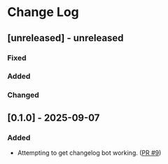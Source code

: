 # Change Log

## [unreleased] - unreleased

### Fixed


### Added


### Changed


## [0.1.0] - 2025-09-07

### Added

- Attempting to get changelog bot working. ([PR #9](https://github.com/redvers/jndi-file-scanner/pull/9))

